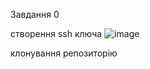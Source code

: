 Завдання 0

створення ssh ключа
![image](https://user-images.githubusercontent.com/86048678/122381541-b895a100-cf71-11eb-9cd5-021493f403bf.png)


клонування репозиторію
